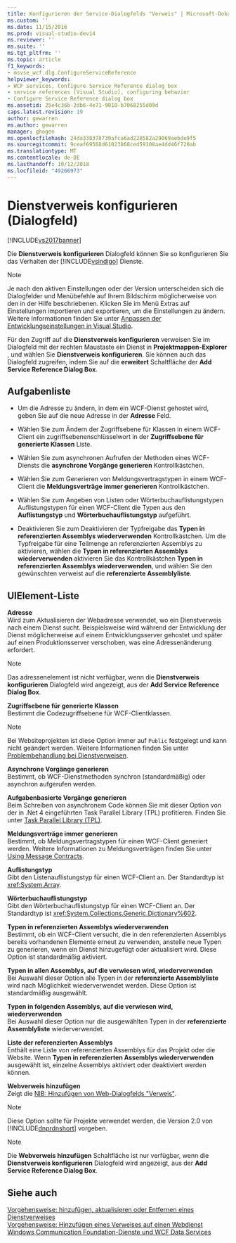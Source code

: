 ```yaml
---
title: Konfigurieren der Service-Dialogfelds "Verweis" | Microsoft-Dokumentation
ms.custom: ''
ms.date: 11/15/2016
ms.prod: visual-studio-dev14
ms.reviewer: ''
ms.suite: ''
ms.tgt_pltfrm: ''
ms.topic: article
f1_keywords:
- msvse_wcf.dlg.ConfigureServiceReference
helpviewer_keywords:
- WCF services, Configure Service Reference dialog box
- service references [Visual Studio], configuring behavior
- Configure Service Reference dialog box
ms.assetid: 25e4c36b-2db6-4e71-9010-b7068255d09d
caps.latest.revision: 19
author: gewarren
ms.author: gewarren
manager: ghogen
ms.openlocfilehash: 24da338378739afca6ad228582a29069aebde9f5
ms.sourcegitcommit: 9ceaf69568d61023868ced59108ae4dd46f720ab
ms.translationtype: MT
ms.contentlocale: de-DE
ms.lasthandoff: 10/12/2018
ms.locfileid: "49266973"
---
```

# <a name="configure-service-reference-dialog-box"></a>Dienstverweis konfigurieren (Dialogfeld)
[!INCLUDE[vs2017banner](../includes/vs2017banner.md)]

  
Die **Dienstverweis konfigurieren** Dialogfeld können Sie so konfigurieren Sie das Verhalten der [!INCLUDE[vsindigo](../includes/vsindigo-md.md)] Dienste.  
  
> [!NOTE]
>  Je nach den aktiven Einstellungen oder der Version unterscheiden sich die Dialogfelder und Menübefehle auf Ihrem Bildschirm möglicherweise von den in der Hilfe beschriebenen. Klicken Sie im Menü Extras auf Einstellungen importieren und exportieren, um die Einstellungen zu ändern. Weitere Informationen finden Sie unter [Anpassen der Entwicklungseinstellungen in Visual Studio](http://msdn.microsoft.com/en-us/22c4debb-4e31-47a8-8f19-16f328d7dcd3).  
  
 Für den Zugriff auf die **Dienstverweis konfigurieren** verweisen Sie im Dialogfeld mit der rechten Maustaste ein Dienst in **Projektmappen-Explorer** , und wählen Sie **Dienstverweis konfigurieren**. Sie können auch das Dialogfeld zugreifen, indem Sie auf die **erweitert** Schaltfläche der **Add Service Reference Dialog Box**.  
  
## <a name="task-list"></a>Aufgabenliste  
  
-   Um die Adresse zu ändern, in dem ein WCF-Dienst gehostet wird, geben Sie auf die neue Adresse in der **Adresse** Feld.  
  
-   Wählen Sie zum Ändern der Zugriffsebene für Klassen in einem WCF-Client ein zugriffsebenenschlüsselwort in der **Zugriffsebene für generierte Klassen** Liste.  
  
-   Wählen Sie zum asynchronen Aufrufen der Methoden eines WCF-Diensts die **asynchrone Vorgänge generieren** Kontrollkästchen.  
  
-   Wählen Sie zum Generieren von Meldungsvertragstypen in einem WCF-Client die **Meldungsverträge immer generieren** Kontrollkästchen.  
  
-   Wählen Sie zum Angeben von Listen oder Wörterbuchauflistungstypen Auflistungstypen für einen WCF-Client die Typen aus den **Auflistungstyp** und **Wörterbuchauflistungstyp** aufgeführt.  
  
-   Deaktivieren Sie zum Deaktivieren der Typfreigabe das **Typen in referenzierten Assemblys wiederverwenden** Kontrollkästchen. Um die Typfreigabe für eine Teilmenge an referenzierten Assemblys zu aktivieren, wählen die **Typen in referenzierten Assemblys wiederverwenden** aktivieren Sie das Kontrollkästchen **Typen in referenzierten Assemblys wiederverwenden**, und wählen Sie den gewünschten verweist auf die **referenzierte Assemblyliste**.  
  
## <a name="uielement-list"></a>UIElement-Liste  
 **Adresse**  
 Wird zum Aktualisieren der Webadresse verwendet, wo ein Dienstverweis nach einem Dienst sucht. Beispielsweise wird während der Entwicklung der Dienst möglicherweise auf einem Entwicklungsserver gehostet und später auf einen Produktionsserver verschoben, was eine Adressenänderung erfordert.  
  
> [!NOTE]
>  Das adressenelement ist nicht verfügbar, wenn die **Dienstverweis konfigurieren** Dialogfeld wird angezeigt, aus der **Add Service Reference Dialog Box**.  
  
 **Zugriffsebene für generierte Klassen**  
 Bestimmt die Codezugriffsebene für WCF-Clientklassen.  
  
> [!NOTE]
>  Bei Websiteprojekten ist diese Option immer auf `Public` festgelegt und kann nicht geändert werden. Weitere Informationen finden Sie unter [Problembehandlung bei Dienstverweisen](../data-tools/troubleshooting-service-references.md).  
  
 **Asynchrone Vorgänge generieren**  
 Bestimmt, ob WCF-Dienstmethoden synchron (standardmäßig) oder asynchron aufgerufen werden.  
  
 **Aufgabenbasierte Vorgänge generieren**  
 Beim Schreiben von asynchronem Code können Sie mit dieser Option von der in .Net 4 eingeführten Task Parallel Library (TPL) profitieren. Finden Sie unter [Task Parallel Library (TPL)](http://msdn.microsoft.com/library/dd460717.aspx).  
  
 **Meldungsverträge immer generieren**  
 Bestimmt, ob Meldungsvertragstypen für einen WCF-Client generiert werden. Weitere Informationen zu Meldungsverträgen finden Sie unter [Using Message Contracts](http://msdn.microsoft.com/library/1e19c64a-ae84-4c2f-9155-91c54a77c249).  
  
 **Auflistungstyp**  
 Gibt den Listenauflistungstyp für einen WCF-Client an. Der Standardtyp ist <xref:System.Array>.  
  
 **Wörterbuchauflistungstyp**  
 Gibt den Wörterbuchauflistungstyp für einen WCF-Client an. Der Standardtyp ist <xref:System.Collections.Generic.Dictionary%602>.  
  
 **Typen in referenzierten Assemblys wiederverwenden**  
 Bestimmt, ob ein WCF-Client versucht, die in den referenzierten Assemblys bereits vorhandenen Elemente erneut zu verwenden, anstelle neue Typen zu generieren, wenn ein Dienst hinzugefügt oder aktualisiert wird. Diese Option ist standardmäßig aktiviert.  
  
 **Typen in allen Assemblys, auf die verwiesen wird, wiederverwenden**  
 Bei Auswahl dieser Option alle Typen in der **referenzierte Assemblyliste** wird nach Möglichkeit wiederverwendet werden. Diese Option ist standardmäßig ausgewählt.  
  
 **Typen in folgenden Assemblys, auf die verwiesen wird, wiederverwenden**  
 Bei Auswahl dieser Option nur die ausgewählten Typen in der **referenzierte Assemblyliste** wiederverwendet.  
  
 **Liste der referenzierten Assemblys**  
 Enthält eine Liste von referenzierten Assemblys für das Projekt oder die Website. Wenn **Typen in referenzierten Assemblys wiederverwenden** ausgewählt ist, einzelne Assemblys aktiviert oder deaktiviert werden können.  
  
 **Webverweis hinzufügen**  
 Zeigt die [NIB: Hinzufügen von Web-Dialogfelds "Verweis"](http://msdn.microsoft.com/en-us/bdf05776-c591-40af-bfd7-e1e2aa1e87b5).  
  
> [!NOTE]
>  Diese Option sollte für Projekte verwendet werden, die Version 2.0 von [!INCLUDE[dnprdnshort](../includes/dnprdnshort-md.md)] vorgeben.  
  
> [!NOTE]
>  Die **Webverweis hinzufügen** Schaltfläche ist nur verfügbar, wenn die **Dienstverweis konfigurieren** Dialogfeld wird angezeigt, aus der **Add Service Reference Dialog Box**.  
  
## <a name="see-also"></a>Siehe auch  
 [Vorgehensweise: hinzufügen, aktualisieren oder Entfernen eines Dienstverweises](http://msdn.microsoft.com/library/cacc14bd-4455-4a44-be78-d2ac16113dd9)   
 [Vorgehensweise: Hinzufügen eines Verweises auf einen Webdienst](http://msdn.microsoft.com/library/952e49a1-567e-4a74-8cd7-f2e7b62c3168)   
 [Windows Communication Foundation-Dienste und WCF Data Services](../data-tools/configure-service-reference-dialog-box.md)

